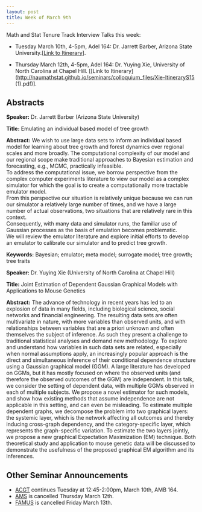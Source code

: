 ```yaml
---
layout: post
title: Week of March 9th
---
```


Math and Stat Tenure Track Interview Talks this week:

- Tuesday  March 10th, 4-5pm, Adel 164: Dr. Jarrett Barber, Arizona State University.[[Link to Itinerary](http://naumathstat.github.io/seminars/colloquium_files/Barber-ItineraryS15.pdf)].

- Thursday March 12th, 4-5pm, Adel 164: Dr. Yuying Xie, University of North Carolina at Chapel Hill.
[[Link to Itinerary](http://naumathstat.github.io/seminars/colloquium_files/Xie-ItineraryS15 (1).pdf)].

## Abstracts ##

**Speaker:** Dr. Jarrett Barber (Arizona State University)

**Title:** Emulating an individual based model of tree growth

**Abstract:** We wish to use large data sets to inform an individual based model for learning about tree growth and forest dynamics
over regional scales and more broadly.  The computational complexity of our model and our
regional scope make traditional approaches to Bayesian estimation and forecasting, e.g., MCMC, practically infeasible.  
To address the computational issue, we borrow perspective from the complex computer experiments literature to
view our model as a complex simulator for which the goal is to create a computationally more tractable emulator model.  
From this perspective our situation is relatively unique because we can run our simulator a relatively large number of times,
and we have a large number of actual observations, two situations that are relatively rare in this context.  
Consequently, with many data and simulator runs,
the familiar use of Gaussian processes as the basis of emulation becomes problematic.  
We will review the
emulator literature and explore initial efforts to develop an emulator to calibrate our simulator and to predict tree growth.

**Keywords:** Bayesian; emulator; meta model; surrogate model; tree growth; tree traits


**Speaker:** Dr. Yuying Xie (University of North Carolina at Chapel Hill)

**Title:** Joint Estimation of Dependent Gaussian Graphical Models with Applications to Mouse Genetics

**Abstract:**  The advance of technology in recent years has led to an explosion of data in many fields, including biological science, social networks and financial engineering. The resulting data sets are often multivariate in nature, with more variables than observed units, and with relationships between variables that are a priori unknown and often themselves the subject of inference. As such they present a challenge to traditional statistical analyses and demand new methodology. To explore and understand how variables in such data sets are related, especially when normal assumptions apply, an increasingly popular approach is the direct and simultaneous inference of their conditional dependence structure using a Gaussian graphical model (GGM). A large literature has developed on GGMs, but it has mostly focused on where the observed units (and therefore the observed outcomes of the GGM) are independent. In this talk, we consider the setting of dependent data, with multiple GGMs observed in each of multiple subjects. We propose a novel estimator for such models, and show how existing methods that assume independence are not applicable in this setting, and can even be misleading.  To estimate multiple dependent graphs, we decompose the problem into two graphical layers: the systemic layer, which is the network affecting all outcomes and thereby inducing cross-graph dependency, and the category-specific layer, which represents the graph-specific variation. To estimate the two layers jointly, we propose a new graphical Expectation Maximization (EM) technique.  Both theoretical study and application to mouse genetic data will be discussed to demonstrate the usefulness of the proposed graphical EM algorithm and its inferences.

## Other Seminar Announcements ##

- [ACGT](acgtSpring2015) continues Tuesday at 12:45-2:00pm, March 10th, AMB 164.  
- [AMS](amsSpring2015) is cancelled Thursday March 12th.
- [FAMUS](famusSpring2015) is cancelled Friday March 13th.

